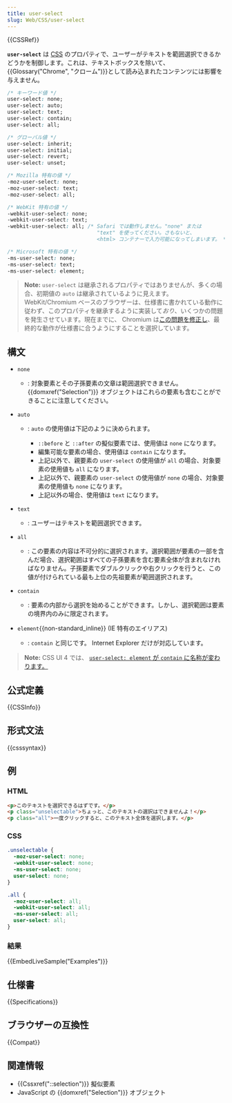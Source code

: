 ```yaml
---
title: user-select
slug: Web/CSS/user-select
---
```

{{CSSRef}}

**`user-select`** は [CSS](/ja/docs/Web/CSS) のプロパティで、ユーザーがテキストを範囲選択できるかどうかを制御します。これは、テキストボックスを除いて、{{Glossary("Chrome", "クローム")}}として読み込まれたコンテンツには影響を与えません。

```css
/* キーワード値 */
user-select: none;
user-select: auto;
user-select: text;
user-select: contain;
user-select: all;

/* グローバル値 */
user-select: inherit;
user-select: initial;
user-select: revert;
user-select: unset;

/* Mozilla 特有の値 */
-moz-user-select: none;
-moz-user-select: text;
-moz-user-select: all;

/* WebKit 特有の値 */
-webkit-user-select: none;
-webkit-user-select: text;
-webkit-user-select: all; /* Safari では動作しません。"none" または
                             "text" を使ってください。さもないと、
                             <html> コンテナーで入力可能になってしまいます。 */

/* Microsoft 特有の値 */
-ms-user-select: none;
-ms-user-select: text;
-ms-user-select: element;
```

> **Note:** `user-select` は継承されるプロパティではありませんが、多くの場合、初期値の `auto` は継承されているように見えます。 WebKit/Chromium ベースのブラウザーは、仕様書に書かれている動作に従わず、このプロパティを継承するように実装して*おり*、いくつかの問題を発生させています。現在までに、 Chromium は[この問題を修正し](https://chromium.googlesource.com/chromium/src/+/b01af0b296ecb855aac95c4ed335d188e6eac2de)、最終的な動作が仕様書に合うようにすることを選択しています。

## 構文

- `none`
  - : 対象要素とその子孫要素の文章は範囲選択できません。 {{domxref("Selection")}} オブジェクトはこれらの要素も含むことができることに注意してください。
- `auto`

  - : `auto` の使用値は下記のように決められます。

    - `::before` と `::after` の擬似要素では、使用値は `none` になります。
    - 編集可能な要素の場合、使用値は `contain` になります。
    - 上記以外で、親要素の `user-select` の使用値が `all` の場合、対象要素の使用値も `all` になります。
    - 上記以外で、親要素の `user-select` の使用値が `none` の場合、対象要素の使用値も `none` になります。
    - 上記以外の場合、使用値は `text` になります。

- `text`
  - : ユーザーはテキストを範囲選択できます。
- `all`
  - : この要素の内容は不可分的に選択されます。選択範囲が要素の一部を含んだ場合、選択範囲はすべての子孫要素を含む要素全体が含まれなければなりません。子孫要素でダブルクリックや右クリックを行うと、この値が付けられている最も上位の先祖要素が範囲選択されます。
- `contain`
  - : 要素の内部から選択を始めることができます。しかし、選択範囲は要素の境界内のみに限定されます。
- `element`{{non-standard_inline}} (IE 特有のエイリアス)
  - : `contain` と同じです。 Internet Explorer だけが対応しています。

> **Note:** CSS UI 4 では、 [`user-select: element` が `contain` に名称が変わります。](https://github.com/w3c/csswg-drafts/commit/3f1d9db96fad8d9fc787d3ed66e2d5ad8cfadd05)
</div>

## 公式定義

{{CSSInfo}}

## 形式文法

{{csssyntax}}

<h2 id="Examples">例</h3>

### HTML

```html
<p>このテキストを選択できるはずです。</p>
<p class="unselectable">ちょっと、このテキストの選択はできませんよ！</p>
<p class="all">一度クリックすると、このテキスト全体を選択します。</p>
```

### CSS

```css
.unselectable {
  -moz-user-select: none;
  -webkit-user-select: none;
  -ms-user-select: none;
  user-select: none;
}

.all {
  -moz-user-select: all;
  -webkit-user-select: all;
  -ms-user-select: all;
  user-select: all;
}
```

### 結果

{{EmbedLiveSample("Examples")}}

## 仕様書

{{Specifications}}

## ブラウザーの互換性

{{Compat}}

## 関連情報

- {{Cssxref("::selection")}} 擬似要素
- JavaScript の {{domxref("Selection")}} オブジェクト
